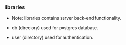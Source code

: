 ### libraries

- Note: libraries contains server back-end functionality.

- db (directory) used for postgres database.
- user (directory) used for authentication.